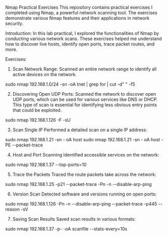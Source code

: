 Nmap Practical Exercises
This repository contains practical exercises I completed using Nmap, a powerful network scanning tool. The exercises demonstrate various Nmap features and their applications in network security.

Introduction:
In this lab practical, I explored the functionalities of Nmap by conducting various network scans. These exercises helped me understand how to discover live hosts, identify open ports, trace packet routes, and more.

Exercises:
1. Scan Network Range: Scanned an entire network range to identify all active devices on the network.

sudo nmap 192.168.1.0/24 -sn -oA tnet | grep for | cut -d" " -f5

2. Discovering Open UDP Ports:
Scanned the network to discover open UDP ports, which can be used for various services like DNS or DHCP. This type of scan is essential for identifying less obvious entry points that could be exploited.

sudo nmap 192.168.1.126 -F -sU

3. Scan Single IP
Performed a detailed scan on a single IP address:

sudo nmap 192.168.1.21 -sn - oA host
sudo nmap 192.168.1.21 -sn - oA host -PE --packet-trace

4. Host and Port Scanning
Identified accessible services on the network:

sudo nmap 192.168.1.37 --top-ports=10

5. Trace the Packets
Traced the route packets take across the network:

sudo nmap 192.168.1.25 -p21 --packet-trace -Pn -n --disable-arp-ping

6. Version Scan
Detected software and versions running on open ports:

sudo nmap 192.168.1.126 -Pn -n --disable-arp-ping --packet-trace -p445 --reason -sV

7. Saving Scan Results
Saved scan results in various formats:

sudo nmap 192.168.1.37 -p- -oA scanfile --stats-every=10s
